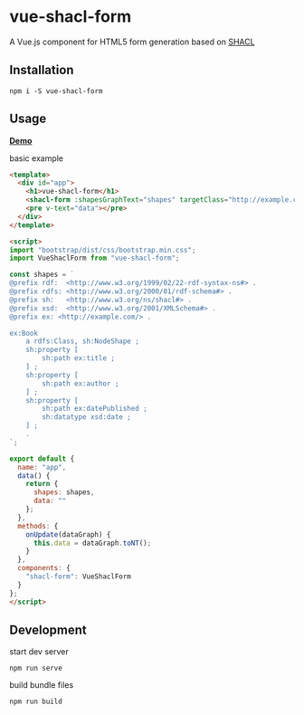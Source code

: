 # vue-shacl-form
A Vue.js component for HTML5 form generation based on [SHACL](https://www.w3.org/TR/shacl/)

## Installation
```
npm i -S vue-shacl-form
```

## Usage
[**Demo**](https://jsfiddle.net/Babibubebon/e83a0yhL/3/)

basic example
```html
<template>
  <div id="app">
    <h1>vue-shacl-form</h1>
    <shacl-form :shapesGraphText="shapes" targetClass="http://example.com/Book" @update="onUpdate"></shacl-form>
    <pre v-text="data"></pre>
  </div>
</template>

<script>
import "bootstrap/dist/css/bootstrap.min.css";
import VueShaclForm from "vue-shacl-form";

const shapes = `
@prefix rdf:  <http://www.w3.org/1999/02/22-rdf-syntax-ns#> .
@prefix rdfs: <http://www.w3.org/2000/01/rdf-schema#> .
@prefix sh:   <http://www.w3.org/ns/shacl#> .
@prefix xsd:  <http://www.w3.org/2001/XMLSchema#> .
@prefix ex: <http://example.com/> .

ex:Book
    a rdfs:Class, sh:NodeShape ;
    sh:property [
        sh:path ex:title ;
    ] ;
    sh:property [
        sh:path ex:author ;
    ] ;
    sh:property [
        sh:path ex:datePublished ;
        sh:datatype xsd:date ;
    ] ;
    .
`;

export default {
  name: "app",
  data() {
    return {
      shapes: shapes,
      data: ""
    };
  },
  methods: {
    onUpdate(dataGraph) {
      this.data = dataGraph.toNT();
    }
  },
  components: {
    "shacl-form": VueShaclForm
  }
};
</script>
```

## Development
start dev server
```
npm run serve
```

build bundle files
```
npm run build
```
